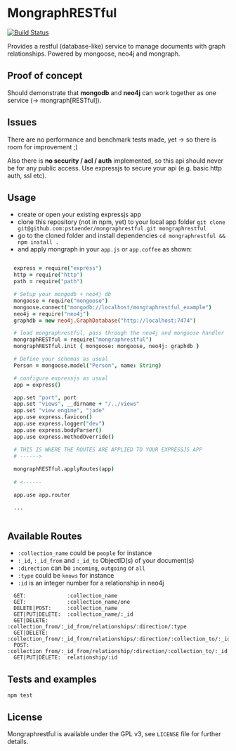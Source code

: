 # MongraphRESTful

[![Build Status](https://api.travis-ci.org/pstaender/mongraph.png)](https://travis-ci.org/pstaender/mongraph)

Provides a restful (database-like) service to manage documents with graph relationships. Powered by mongoose, neo4j and mongraph.

## Proof of concept

Should demonstrate that **mongodb** and **neo4j** can work together as one service (-> mongraph[RESTful]).

## Issues

There are no performance and benchmark tests made, yet -> so there is room for improvement ;)

Also there is **no security / acl / auth** implemented, so this api should never be for any public access. Use expressjs to secure your api (e.g. basic http auth, ssl etc).

## Usage

* create or open your existing expressjs app
* clone this repository (not in npm, yet) to your local app folder `git clone git@github.com:pstaender/mongraphrestful.git mongraphrestful`
* go to the cloned folder and install dependencies `cd mongraphrestful && npm install .` 
* and apply mongraph in your `app.js` or `app.coffee` as shown:

```coffeescript

  express = require("express")
  http = require("http")
  path = require("path")

  # Setup your mongodb + neo4j db
  mongoose = require("mongoose")
  mongoose.connect("mongodb://localhost/mongraphrestful_example")
  neo4j = require("neo4j")
  graphdb = new neo4j.GraphDatabase("http://localhost:7474")

  # load mongraphrestful, pass through the neo4j and mongoose handler
  mongraphRESTful = require("mongraphrestful")
  mongraphRESTful.init { mongoose: mongoose, neo4j: graphdb }

  # Define your schemas as usual
  Person = mongoose.model("Person", name: String)

  # configure expressjs as usual
  app = express()

  app.set "port", port
  app.set "views", __dirname + "/../views"
  app.set "view engine", "jade"
  app.use express.favicon()
  app.use express.logger("dev")
  app.use express.bodyParser()
  app.use express.methodOverride()

  # THIS IS WHERE THE ROUTES ARE APPLIED TO YOUR EXPRESSJS APP
  # ------>
  
  mongraphRESTful.applyRoutes(app)
  
  # <------

  app.use app.router

  ...
  
```

## Available Routes

* `:collection_name` could be `people` for instance
* `:_id`, `:_id_from` and `:_id_to` ObjectID(s) of your document(s)
* `:direction` can be `incoming`, `outgoing` or `all`
* `:type` could be `knows` for instance
* `:id` is an integer number for a relationship in neo4j

```
  GET:             :collection_name
  GET:             :collection_name/one
  DELETE|POST:     :collection_name
  GET|PUT|DELETE:  :collection_name/:_id
  GET|DELETE:      :collection_from/:_id_from/relationships/:direction/:type
  GET|DELETE:      :collection_from/:_id_from/relationships/:direction/:collection_to/:_id_to/:type
  POST:            :collection_from/:_id_from/relationship/:direction/:collection_to/:_id_to/:type
  GET|PUT|DELETE:  relationship/:id
```

## Tests and examples

`npm test`

## License

Mongraphrestful is available under the GPL v3, see `LICENSE` file for further details.
